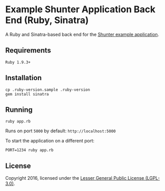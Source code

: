 
# Example Shunter Application Back End (Ruby, Sinatra)

A Ruby and Sinatra-based back end for the [Shunter example application](https://github.com/shunterjs/example).


## Requirements

`Ruby 1.9.3+`

## Installation

```
cp .ruby-version.sample .ruby-version
gem install sinatra
```

## Running

```
ruby app.rb
```

Runs on port `5000` by default: `http://localhost:5000`

To start the application on a different port:

```
PORT=1234 ruby app.rb
```

## License

Copyright 2016, licensed under the [Lesser General Public License (LGPL-3.0)](http://www.gnu.org/licenses/lgpl-3.0.txt).